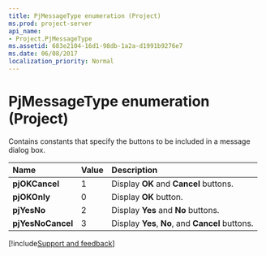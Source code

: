 ```yaml
---
title: PjMessageType enumeration (Project)
ms.prod: project-server
api_name:
- Project.PjMessageType
ms.assetid: 683e2104-16d1-98db-1a2a-d1991b9276e7
ms.date: 06/08/2017
localization_priority: Normal
---
```



# PjMessageType enumeration (Project)

Contains constants that specify the buttons to be included in a message dialog box. 



|Name|Value|Description|
|:-----|:-----|:-----|
|**pjOKCancel**|1|Display  **OK** and **Cancel** buttons.|
|**pjOKOnly**|0|Display  **OK** button.|
|**pjYesNo**|2|Display  **Yes** and **No** buttons.|
|**pjYesNoCancel**|3|Display  **Yes**,  **No**, and  **Cancel** buttons.|

[!include[Support and feedback](~/includes/feedback-boilerplate.md)]